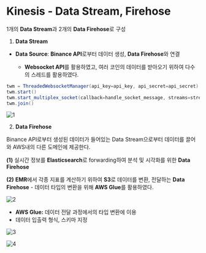 # Kinesis - Data Stream, Firehose

1개의 **Data Stream**과 2개의 **Data Firehose**로 구성

1. **Data Stream**
- **Data Source**: **Binance API**로부터 데이터 생성, **Data Firehose**와 연결

    - **Websocket API**를 활용하였고, 여러 코인의 데이터를 받아오기 위하여 다수의 스레드를 활용하였다.

```java
twm = ThreadedWebsocketManager(api_key=api_key, api_secret=api_secret)
twm.start()
twm.start_multiplex_socket(callback=handle_socket_message, streams=streams)
twm.join()
```

![1](https://s3.us-west-2.amazonaws.com/secure.notion-static.com/2f5b0b37-3e55-4b7a-a161-65d278d525c3/Untitled.png?X-Amz-Algorithm=AWS4-HMAC-SHA256&X-Amz-Credential=AKIAT73L2G45O3KS52Y5%2F20210626%2Fus-west-2%2Fs3%2Faws4_request&X-Amz-Date=20210626T072517Z&X-Amz-Expires=86400&X-Amz-Signature=d93fd0f23e95bcd4c3ef79e36ab9c0a61363fdb698668579477e13db8795f50e&X-Amz-SignedHeaders=host&response-content-disposition=filename%20%3D%22Untitled.png%22)

2.  **Data Firehose**

Binance API로부터 생성된 데이터가 들어있는 Data Stream으로부터 데이터를 끌어와 AWS내의 다른 도메인에 제공한다.

**(1)** 실시간 정보를 **Elasticsearch**로 forwarding하여 분석 및 시각화를 위한 **Data Firehose**

**(2)** **EMR**에서 각종 지표를 계산하기 위하여 **S3**로 데이터를 변환, 전달하는 **Data Firehose** - 데이터 타입의 변환을 위해 **AWS Glue**를 활용하였다.

![2](https://s3.us-west-2.amazonaws.com/secure.notion-static.com/9e5ad6b9-d9b2-47aa-be5d-509c3526fbae/Untitled.png?X-Amz-Algorithm=AWS4-HMAC-SHA256&X-Amz-Credential=AKIAT73L2G45O3KS52Y5%2F20210626%2Fus-west-2%2Fs3%2Faws4_request&X-Amz-Date=20210626T072904Z&X-Amz-Expires=86400&X-Amz-Signature=75f58afa11246863997a370778a7f5e6f2a4da954e360c6ff4544c9b37b37eeb&X-Amz-SignedHeaders=host&response-content-disposition=filename%20%3D%22Untitled.png%22)

- **AWS Glue:** 데이터 전달 과정에서의 타입 변환에 이용
- 데이터 입출력 형식, 스키마 지정

![3](https://s3.us-west-2.amazonaws.com/secure.notion-static.com/c6afaba5-0321-4787-96ac-8d65b2c84bd5/Untitled.png?X-Amz-Algorithm=AWS4-HMAC-SHA256&X-Amz-Credential=AKIAT73L2G45O3KS52Y5%2F20210626%2Fus-west-2%2Fs3%2Faws4_request&X-Amz-Date=20210626T072938Z&X-Amz-Expires=86400&X-Amz-Signature=f971fdee419d6fa8e21628e59e55cac8645f3ae2a962a0732e62cf9b3f546c36&X-Amz-SignedHeaders=host&response-content-disposition=filename%20%3D%22Untitled.png%22)

![4](https://s3.us-west-2.amazonaws.com/secure.notion-static.com/179b4601-24a4-4822-83a7-a44f65250e4a/Untitled.png?X-Amz-Algorithm=AWS4-HMAC-SHA256&X-Amz-Credential=AKIAT73L2G45O3KS52Y5%2F20210626%2Fus-west-2%2Fs3%2Faws4_request&X-Amz-Date=20210626T072953Z&X-Amz-Expires=86400&X-Amz-Signature=cc6a3a57a499cc1e0a4bb75a2f5cd5a234b9d34e82176dc87617be257d8e94be&X-Amz-SignedHeaders=host&response-content-disposition=filename%20%3D%22Untitled.png%22)